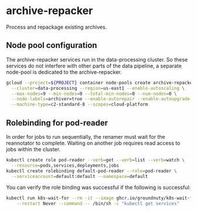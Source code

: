 # archive-repacker

Process and repackage existing archives.

## Node pool configuration

The archive-repacker services run in the data-processing cluster. So these
services do not interfere with other parts of the data pipeline, a separate
node-pool is dedicated to the archive-repacker.

```sh
gcloud --project=${PROJECT} container node-pools create archive-repacker \
  --cluster=data-processing --region=us-east1 --enable-autoscaling \
  --max-nodes=9 --min-nodes=0 --total-min-nodes=0 --num-nodes=0 \
  --node-labels=archiver=true --enable-autorepair --enable-autoupgrade \
  --machine-type=c2-standard-8 --scopes=cloud-platform
```

## Rolebinding for pod-reader

In order for jobs to run sequentially, the renamer must wait for the reannotator
to complete. Waiting on another job requires read access to jobs within the
cluster.

```sh
kubectl create role pod-reader --verb=get --verb=list --verb=watch \
  --resource=pods,services,deployments,jobs
kubectl create rolebinding default-pod-reader --role=pod-reader \
  --serviceaccount=default:default --namespace=default
```

You can verify the role binding was successful if the following is successful:

```sh
kubectl run k8s-wait-for --rm -it --image ghcr.io/groundnuty/k8s-wait-for:v1.6 \
    --restart Never --command -- /bin/sh -c "kubectl get services"
```

